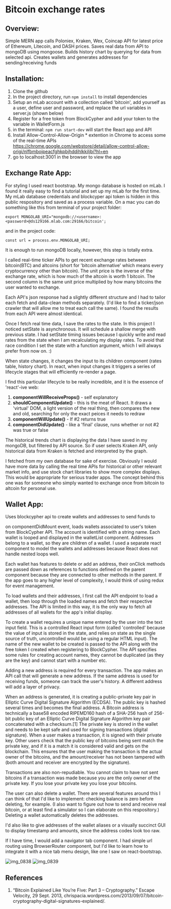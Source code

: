 # Bitcoin exchange rates

## Overview:

Simple MERN app calls Poloniex, Kraken, Wex, Coincap API for latest price of Ethereum, Litecoin, and DASH prices.
Saves real data from API to mongoDB using mongoose. Builds history chart by querying for data from selected api. Creates wallets and generates addresses for sending/receiving funds

## Installation:
1. Clone the github 
2. In the project directory, run `npm install` to install dependencies
3. Setup an mLab account with a collection called 'bitcoin', add yourself as a user, define user and password, and replace the    url variables in server.js (shown below)
4. Register for a free token from BlockCypher and add your token to the variable in WalletForm.js
5. in the terminal:
  `npm run start-dev`
  will start the React app and API
6. Install Allow-Control-Allow-Origin * extention in Chrome to access some of the real-time APIs     
   https://chrome.google.com/webstore/detail/allow-control-allow-origi/nlfbmbojpeacfghkpbjhddihlkkiljbi?hl=en
7. go to localhost:3001 in the browser to view the app

## Exchange Rate App:

For styling I used react bootstrap. My mongo database is hosted on mLab. I found it really easy to find a tutorial and set up my mLab for the first time. My mLab database credentials and blockcyper api token is hidden in this public respository and saved as a process variable. On a mac you can do something like this from terminal of your project folder:

`export MONGOLAB_URI="mongodb://<username>:<password>@ds129166.mlab.com:29166/bitcoin';`
  
and in the project code:

`const url = process.env.MONGOLAB_URI;`

It is enough to run mongoDB locally, however, this step is totally extra.

I called real-time ticker APIs to get recent exchange rates between bitcoin(BTC) and altcoins (short for 'bitcoin alternative' which means every cryptocurrency other than bitcoin). The unit price is the inverse of the exchange rate, which is how much of the altcoin is worth 1 bitcoin. The second column is the same unit price multiplied by how many bitcoins the user wanted to exchange. 

Each API's json response had a slightly different structure and I had to tailor each fetch and data-clean methods separately. (I'd like to find a ticker/json crawler that will allow me to treat each call the same). I found the results from each API were almost identical. 

Once I fetch real time data, I save the rates to the state. In this project I noticed setState is asynchronous. It will schedule a shallow merge with previous state. I had setState timing issues because I quickly write and read rates from the state when I am recalculating my display rates. To avoid that race condition I set the state with a function argument, which I will always prefer from now on. :)

When state changes, it changes the input to its children component (rates table, history chart). In react, when input changes it triggers a series of lifecycle stages that will efficiently re-render a page. 

I find this particular lifecycle to be really incredible, and it is the essence of 'react'-ive web:
  1. **componentWillReceiveProps()** - self explanatory
  2. **shouldComponentUpdate()** - this is the meat of React. It draws a 'virtual' DOM, a light version of the real thing, then         compares the new and old, searching for only the exact peices it needs to redraw
  3. **componentWillUpdate()** - If #2 returns true
  4. **componentDidUpdate()** - like a 'final' clause, runs whether or not #2 was true or false

The historical trends chart is displaying the data I have saved in my mongoDB, but filtered by API source. So if user selects Kraken API, only historical data from Kraken is fetched and interpreted by the graph. 

I fetched from my own database for sake of exercise. Obviously I would have more data by calling the real time APIs for historical or other relevant market info, and use stock chart libraries to show more complex displays. This would be appropriate for serious trader apps. The concept behind this one was for someone who simply wanted to exchange once from bitcoin to altcoin for personal use.


## Wallet App:
Uses blockcypher api to create wallets and addresses to send funds to 

on componentDidMount event, loads wallets associated to user's token from BlockCypher API. The account is identified with a string name. Each wallet is looped and displayed in the walletList component. Addresses belong to a wallet, so they are children of a wallet. I used a separate react component to model the wallets and addresses because React does not handle nested loops well. 

Each wallet has features to delete or add an address, their onClick methods are passed down as references to functions defined on the parent component because they are connected to other methods in the parent. If the app goes to any higher level of complexity, I would think of using redux for event management.

To load wallets and their addresses, I first call the API endpoint to load a wallet, then loop through the loaded names and fetch their respective addresses. The API is limited in this way, it is the only way to fetch all addresses of all wallets for the app's initial display.

To create a wallet requires a unique name entered by the user into the text input field. This is a controlled React input form (called 'controlled' because the value of input is stored in the state, and relies on state as the single source of truth, uncontrolled would be using a regular HTML input). The name of the new wallet to be created is passed to the API along with the free token I created when registering to BlockCypher. The API specifies some rules for creating account names, they cannot be duplicated (as they are the key) and cannot start with a number etc. 

Adding a new address is required for every transaction. The app makes an API call that will generate a new address. If the same address is used for receiving funds, someone can track the user's history. A different address will add a layer of privacy.

When an address is generated, it is creating a public-private key pair in Elliptic Curve Digital Signature Algorithm (ECDSA). The public key is hashed several times and becomes the final address. A Bitcoin address is technically a base58 encoded RIPEMD160 hash of a SHA-256 hash of 256-bit public key of an Elliptic Curve Digital Signature Algorithm key pair concatenated with a checksum.[1] The private key is stored in the wallet and needs to be kept safe and used for signing transactions (digital signature). When a user makes a transaction, it is signed with their private key. Other users check that the public key of bitcoins being sent match the private key, and if it is a match it is considered valid and gets on the blockchain. This ensures that the user making the transaction is the actual owner of the bitcoins, and the amount/receiver has not been tampered with (both amount and receiver are encrypted by the signature).

Transactions are also non-repudiable. You cannot claim to have not sent bitcoins if a transaction was made because you are the only owner of the private key. If you lose your private key you lose your bitcoins.

The user can also delete a wallet. There are several features around this I can think of that I'd like to implement: checking balance is zero before deleting, for example. (I also want to figure out how to send and receive real bitcoin, or at least find a simulator so I can elaborate on this respository.) Deleting a wallet automatically deletes the addresses. 

I'd also like to give addresses of the wallet aliases or a visually succinct GUI to display timestamp and amounts, since the address codes look too raw.

If I have time, I would add a navigator tab component. I had simple url routing using BrowserRouter component, but I'd like to learn how to integrate it with a nice tab menu design, like one I saw on react-bootstrap.

![img_0838](https://user-images.githubusercontent.com/6289288/34215467-678f9202-e573-11e7-8708-dc59fbae0678.PNG)
![img_0839](https://user-images.githubusercontent.com/6289288/34215468-67a328bc-e573-11e7-9f41-8aab3d86b206.PNG)

## References
1. “Bitcoin Explained Like You’re Five: Part 3 – Cryptography.” Escape Velocity, 29 Sept. 2013,           chrispacia.wordpress.com/2013/09/07/bitcoin-cryptography-digital-signatures-explained/.

